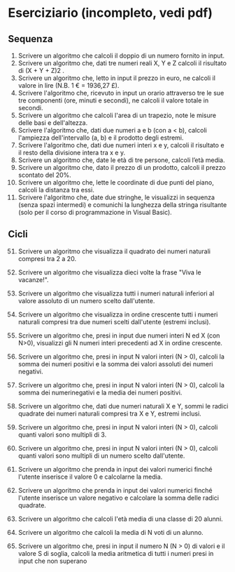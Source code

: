 # Eserciziario (incompleto, vedi pdf)
## Sequenza
1. Scrivere un algoritmo che calcoli il doppio di un numero fornito in input.
2. Scrivere un algoritmo che, dati tre numeri reali X, Y e Z calcoli il risultato di (X + Y + Z)2
.
3. Scrivere un algoritmo che, letto in input il prezzo in euro, ne calcoli il valore in lire
(N.B. 1 € = 1936,27 £).
4. Scrivere l'algoritmo che, ricevuto in input un orario attraverso tre le sue tre componenti (ore,
minuti e secondi), ne calcoli il valore totale in secondi.
5. Scrivere un algoritmo che calcoli l'area di un trapezio, note le misure delle basi e dell'altezza.
6. Scrivere l'algoritmo che, dati due numeri a e b (con a < b), calcoli l'ampiezza dell'intervallo (a, b)
e il prodotto degli estremi.
7. Scrivere l'algoritmo che, dati due numeri interi x e y, calcoli il risultato e il resto della divisione
intera tra x e y.
8. Scrivere un algoritmo che, date le età di tre persone, calcoli l’età media.
9. Scrivere un algoritmo che, dato il prezzo di un prodotto, calcoli il prezzo scontato del 20%.
10. Scrivere un algoritmo che, lette le coordinate di due punti del piano, calcoli la distanza tra essi.
11. Scrivere l'algoritmo che, date due stringhe, le visualizzi in sequenza (senza spazi intermedi) e
comunichi la lunghezza della stringa risultante (solo per il corso di programmazione in Visual
Basic).

## Cicli
51. Scrivere un algoritmo che visualizza il quadrato dei numeri naturali compresi tra 2 a 20.

52. Scrivere un algoritmo che visualizza dieci volte la frase "Viva le vacanze!".

56. Scrivere un algoritmo che visualizza tutti i numeri naturali inferiori al valore assoluto di un numero scelto dall'utente.

57. Scrivere un algoritmo che visualizza in ordine crescente tutti i numeri naturali compresi tra due numeri scelti dall'utente (estremi inclusi).

70. Scrivere un algoritmo che, presi in input due numeri interi N ed X (con N>0), visualizzi gli N numeri interi precedenti ad X in ordine crescente.

71. Scrivere un algoritmo che, presi in input N valori interi (N > 0), calcoli la somma dei numeri positivi e la somma dei valori assoluti dei numeri negativi.

72. Scrivere un algoritmo che, presi in input N valori interi (N > 0), calcoli la somma dei numerinegativi e la media dei numeri positivi.

73. Scrivere un algoritmo che, dati due numeri naturali X e Y, sommi le radici quadrate dei numeri naturali compresi tra X e Y, estremi inclusi.

74. Scrivere un algoritmo che, presi in input N valori interi (N > 0), calcoli quanti valori sono multipli di 3.

75. Scrivere un algoritmo che, presi in input N valori interi (N > 0), calcoli quanti valori sono multipli di un numero scelto dall'utente.

76. Scrivere un algoritmo che prenda in input dei valori numerici finché l'utente inserisce il valore 0 e calcolarne la media.

77. Scrivere un algoritmo che prenda in input dei valori numerici finché l'utente inserisce un valore negativo e calcolare la somma delle radici quadrate.

78. Scrivere un algoritmo che calcoli l'età media di una classe di 20 alunni.

79. Scrivere un algoritmo che calcoli la media di N voti di un alunno.

80. Scrivere un algoritmo che, presi in input il numero N (N > 0) di valori e il valore S di soglia, calcoli la media aritmetica di tutti i numeri presi in input che non superano 
